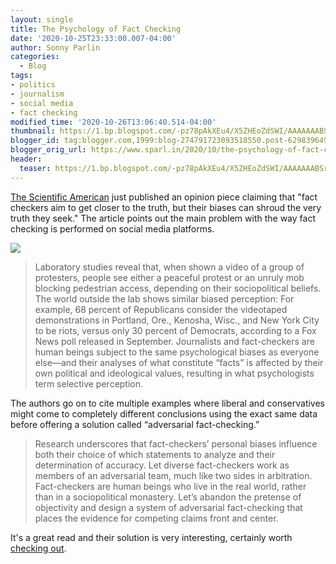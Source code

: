 ```yaml
---
layout: single
title: The Psychology of Fact Checking
date: '2020-10-25T23:33:00.007-04:00'
author: Sonny Parlin
categories:
  - Blog
tags:
- politics
- journalism
- social media
- fact checking
modified_time: '2020-10-26T13:06:40.514-04:00'
thumbnail: https://1.bp.blogspot.com/-pz78pAkXEu4/X5ZHEoZdSWI/AAAAAAABSro/4gDlR0xXgUkhqU66hFPFhlptICxXEoEtgCLcBGAsYHQ/s72-w320-c-h198/facts-960.png
blogger_id: tag:blogger.com,1999:blog-274791723093518550.post-629839649657937787
blogger_orig_url: https://www.sparl.in/2020/10/the-psychology-of-fact-checking.html
header:
  teaser: https://1.bp.blogspot.com/-pz78pAkXEu4/X5ZHEoZdSWI/AAAAAAABSro/4gDlR0xXgUkhqU66hFPFhlptICxXEoEtgCLcBGAsYHQ/s960/facts-960.png
---  
```


[The Scientific American](https://www.scientificamerican.com/article/the-psychology-of-fact-checking1/) just published an opinion piece claiming that "fact checkers aim to get closer to the truth, but their biases can shroud the very truth they seek." The article points out the main problem with the way fact checking is performed on social media platforms.

[![](https://1.bp.blogspot.com/-pz78pAkXEu4/X5ZHEoZdSWI/AAAAAAABSro/4gDlR0xXgUkhqU66hFPFhlptICxXEoEtgCLcBGAsYHQ/w320-h198/facts-960.png)](https://1.bp.blogspot.com/-pz78pAkXEu4/X5ZHEoZdSWI/AAAAAAABSro/4gDlR0xXgUkhqU66hFPFhlptICxXEoEtgCLcBGAsYHQ/s960/facts-960.png)

> Laboratory studies reveal that, when shown a video of a group of protesters, people see either a peaceful protest or an unruly mob blocking pedestrian access, depending on their sociopolitical beliefs. The world outside the lab shows similar biased perception: For example, 68 percent of Republicans consider the videotaped demonstrations in Portland, Ore., Kenosha, Wisc., and New York City to be riots, versus only 30 percent of Democrats, according to a Fox News poll released in September. Journalists and fact-checkers are human beings subject to the same psychological biases as everyone else—and their analyses of what constitute “facts” is affected by their own political and ideological values, resulting in what psychologists term selective perception.

The authors go on to cite multiple examples where liberal and conservatives might come to completely different conclusions using the exact same data before offering a solution called “adversarial fact-checking.”

> Research underscores that fact-checkers’ personal biases influence both their choice of which statements to analyze and their determination of accuracy. Let diverse fact-checkers work as members of an adversarial team, much like two sides in arbitration. Fact-checkers are human beings who live in the real world, rather than in a sociopolitical monastery. Let’s abandon the pretense of objectivity and design a system of adversarial fact-checking that places the evidence for competing claims front and center.

It's a great read and their solution is very interesting, certainly worth [checking out](https://www.scientificamerican.com/article/the-psychology-of-fact-checking1/).
